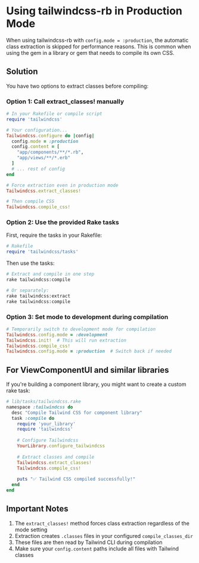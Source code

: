 # Using tailwindcss-rb in Production Mode

When using tailwindcss-rb with `config.mode = :production`, the automatic class extraction is skipped for performance reasons. This is common when using the gem in a library or gem that needs to compile its own CSS.

## Solution

You have two options to extract classes before compiling:

### Option 1: Call extract_classes! manually

```ruby
# In your Rakefile or compile script
require 'tailwindcss'

# Your configuration...
Tailwindcss.configure do |config|
  config.mode = :production
  config.content = [
    "app/components/**/*.rb",
    "app/views/**/*.erb"
  ]
  # ... rest of config
end

# Force extraction even in production mode
Tailwindcss.extract_classes!

# Then compile CSS
Tailwindcss.compile_css!
```

### Option 2: Use the provided Rake tasks

First, require the tasks in your Rakefile:

```ruby
# Rakefile
require 'tailwindcss/tasks'
```

Then use the tasks:

```bash
# Extract and compile in one step
rake tailwindcss:compile

# Or separately:
rake tailwindcss:extract
rake tailwindcss:compile
```

### Option 3: Set mode to development during compilation

```ruby
# Temporarily switch to development mode for compilation
Tailwindcss.config.mode = :development
Tailwindcss.init!  # This will run extraction
Tailwindcss.compile_css!
Tailwindcss.config.mode = :production  # Switch back if needed
```

## For ViewComponentUI and similar libraries

If you're building a component library, you might want to create a custom rake task:

```ruby
# lib/tasks/tailwindcss.rake
namespace :tailwindcss do
  desc "Compile Tailwind CSS for component library"
  task :compile do
    require 'your_library'
    require 'tailwindcss'
    
    # Configure Tailwindcss
    YourLibrary.configure_tailwindcss
    
    # Extract classes and compile
    Tailwindcss.extract_classes!
    Tailwindcss.compile_css!
    
    puts "✅ Tailwind CSS compiled successfully!"
  end
end
```

## Important Notes

1. The `extract_classes!` method forces class extraction regardless of the mode setting
2. Extraction creates `.classes` files in your configured `compile_classes_dir`
3. These files are then read by Tailwind CLI during compilation
4. Make sure your `config.content` paths include all files with Tailwind classes
